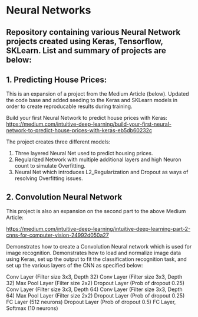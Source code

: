 # Neural Networks

## Repository containing various Neural Network projects created using Keras, Tensorflow, SKLearn. List and summary of projects are below:

## 1. Predicting House Prices:

This is an expansion of a project from the Medium Article (below). Updated the code base and added seeding to the Keras and SKLearn models in order to create reproducable results during training.

Build your first Neural Network to predict house prices with Keras:
https://medium.com/intuitive-deep-learning/build-your-first-neural-network-to-predict-house-prices-with-keras-eb5db60232c

The project creates three different models:

1. Three layered Neural Net used to predict housing prices.
2. Regularized Network with multiple additional layers and high Neuron count to simulate Overfitting.
3. Neural Net which introduces L2_Regularization and Dropout as ways of resolving Overfitting issues.

## 2. Convolution Neural Network

This project is also an expansion on the second part to the above Medium Article:

https://medium.com/intuitive-deep-learning/intuitive-deep-learning-part-2-cnns-for-computer-vision-24992d050a27

Demonstrates how to create a Convolution Neural network which is used for image recognition. Demonstrates how to load and normalize image data using Keras, set up the output to fit the classification recognition task, and set up the various layers of the CNN as specified below:

Conv Layer (Filter size 3x3, Depth 32)
Conv Layer (Filter size 3x3, Depth 32)
Max Pool Layer (Filter size 2x2)
Dropout Layer (Prob of dropout 0.25)
Conv Layer (Filter size 3x3, Depth 64)
Conv Layer (Filter size 3x3, Depth 64)
Max Pool Layer (Filter size 2x2)
Dropout Layer (Prob of dropout 0.25)
FC Layer (512 neurons)
Dropout Layer (Prob of dropout 0.5)
FC Layer, Softmax (10 neurons) 
